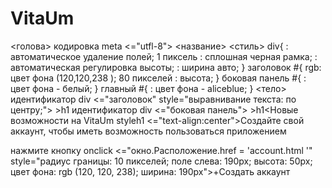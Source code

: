 # VitaUm
<!DOCTYPE html>
<html>
<голова>
    кодировка meta <="utfl-8">
    <название></title>
    <стиль>
        div{
            : автоматическое удаление полей;
            1 пиксель : сплошная черная рамка;
            : автоматическая регулировка высоты;
            : ширина авто;
        }
        заголовок #{
            rgb:  цвет фона (120,120,238  );
            80 пикселей : высота;
        }
        боковая панель #{
            : цвет фона - белый;
        }
        главный #{
            : цвет фона - aliceblue;
        }
    </style>
</head>
<тело>
    идентификатор div <="заголовок" style="выравнивание текста: по центру;">
        >h1<VitaUm</h1>
    </div>
    идентификатор div <="боковая панель">
        >h1<Новые возможности на VitaUm</h1>
       styleh1 <="text-align:center">Создайте свой аккаунт, чтобы иметь возможность пользоваться приложением</h1>
    </p>
    <p>
       нажмите кнопку onclick <="окно.Расположение.href = 'account.html '" style="радиус границы: 10 пикселей; поле слева: 190px; высота: 50px; цвет фона: rgb (120, 120, 238); ширина: 190px">+Создать аккаунт</button>
       </p>
    </div>
</body>
</html>
